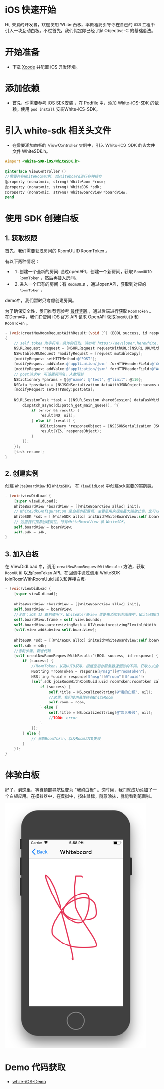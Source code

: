 # iOS 快速开始

Hi, 亲爱的开发者，欢迎使用 White 白板。本教程将引导你在自己的 iOS 工程中引入一块互动白板。不过首先，我们假定你已经了解 Objective-C 的基础语法。


# 开始准备

* 下载 [Xcode](https://itunes.apple.com/cn/app/xcode/id497799835?ls=1&mt=12) 并配置 iOS 开发环境。

# 添加依赖

* 首先，你需要参考 [iOS SDK安装](iOS_SDK_install.md) ，在 Podfile 中，添加 White-iOS-SDK 的依赖。使用 `pod install` 安装White-iOS-SDK。



# 引入 white-sdk 相关头文件

* 在需要添加白板的 ViewController 实例中，引入 White-iOS-SDK 的头文件文件 WhiteSDK.h。

```objectivec
#import <White-SDK-iOS/WhiteSDK.h>

@interface ViewController ()
//需要持有WhiteRoom实例，对whiteboard进行各种操作
@property (nonatomic, strong) WhiteRoom *room;
@property (nonatomic, strong) WhiteSDK *sdk;
@property (nonatomic, strong) WhiteBoardView *boardView;
@end
```

# 使用 SDK 创建白板

## 1. 获取权限

首先，我们需要获取房间的 RoomUUID  RoomToken 。

有以下两种情况：

- 1. 创建一个全新的房间: 通过openAPI，创建一个新房间，获取 `RoomUUID` `RoomToken` ，然后再加入房间。
- 2. 进入一个已有的房间：有 `RoomUUID` ，通过openAPI，获取到对应的 `RoomToken` 。

demo中，我们暂时只考虑创建房间。

为了确保安全性，我们推荐您参考 [最佳实践](concept.md) ，通过后端进行获取 `RoomToken` 。
在Demo中，我们在使用 iOS 官方 API 请求 OpenAPI 获取`RoomUUID` 和 `RoomToken` 。

```objectivec
- (void)creatNewRoomRequestWithResult:(void (^) (BOOL success, id response))result;
{
    // self.token 为字符串，具体的获取，请参考 https://developer.herewhite.com/#/concept
    NSURLRequest *request = [NSURLRequest requestWithURL:[NSURL URLWithString:[NSString stringWithFormat:@"https://cloudcapiv3.herewhite.com/room?token=%@", self.sdkToken]]];
    NSMutableURLRequest *modifyRequest = [request mutableCopy];
    [modifyRequest setHTTPMethod:@"POST"];
    [modifyRequest addValue:@"application/json" forHTTPHeaderField:@"Content-Type"];
    [modifyRequest addValue:@"application/json" forHTTPHeaderField:@"Accept"];
    // post请求中，可设置房间名，人数限制
    NSDictionary *params = @{@"name": @"test", @"limit": @110};
    NSData *postData = [NSJSONSerialization dataWithJSONObject:params options:0 error:nil];
    [modifyRequest setHTTPBody:postData];
    
    NSURLSessionTask *task = [[NSURLSession sharedSession] dataTaskWithRequest:modifyRequest completionHandler:^(NSData * _Nullable data, NSURLResponse * _Nullable response, NSError * _Nullable error) {
        dispatch_async(dispatch_get_main_queue(), ^{
            if (error && result) {
                result(NO, nil);
            } else if (result) {
                NSDictionary *responseObject = [NSJSONSerialization JSONObjectWithData:data options:0 error:nil];
                result(YES, responseObject);
            }
        });
    }];
    [task resume];
}
```

## 2. 创建实例

创建 `WhiteBoardView` 和 `WhiteSDK`， 在 `ViewDidLoad` 中创建sdk需要的实例类。

```objectivec
- (void)viewDidLoad {
    [super viewDidLoad];
    WhiteBoardView *boardView = [[WhiteBoardView alloc] init];
    // WhiteSdkConfiguration 是白板的配置项，主要是用来规定最大缩放比例，您可以直接使用defaultConfig（最大1000%，最小10%）
    WhiteSDK *sdk = [[WhiteSDK alloc] initWithWhiteBoardView:self.boardView config:[WhiteSdkConfiguration defaultConfig]];
    // 这里我们推荐创建属性，持有WhiteBoardView 和 WhiteSDK。
    self.boardView = boardView;
    self.sdk = sdk;
}
```

## 3. 加入白板

在 ViewDidLoad 中，调用 `creatNewRoomRequestWithResult:` 方法，获取 `RoomUUID` 以及`RoomToken` API。在回调中通过调用 WhiteSDK joinRoomWithRoomUuid 加入和连接白板。

```objectivec
- (void)viewDidLoad {
    [super viewDidLoad];

    WhiteBoardView *boardView = [[WhiteBoardView alloc] init];
    self.boardView = boardView;
    //注意：iOS 12 真机情况下，WhiteBoardView 需要先添加到视图栈中，WhiteSDK才能正常运行。
    self.boardView.frame = self.view.bounds;
    self.boardView.autoresizingMask = UIViewAutoresizingFlexibleWidth |  UIViewAutoresizingFlexibleHeight;
    [self.view addSubview:self.boardView];

    WhiteSDK *sdk = [[WhiteSDK alloc] initWithWhiteBoardView:self.boardView config:[WhiteSdkConfiguration defaultConfig]];
    self.sdk = sdk;
    //当前步骤，新增代码
    [self creatNewRoomRequestWithResult:^(BOOL success, id response) {
        if (success) {
            //RoomToken，以及UUID获取，根据您后台服务器返回结构不同，获取方式会有所不同
            NSString *roomToken = response[@"msg"][@"roomToken"];
            NSString *uuid = response[@"msg"][@"room"][@"uuid"];
            [self.sdk joinRoomWithRoomUuid:uuid roomToken:roomToken callbacks:(id<WhiteRoomCallbackDelegate>)self completionHandler:^(BOOL success, WhiteRoom *room, NSError *error) {
                if (success) {
                    self.title = NSLocalizedString(@"我的白板", nil);
                    //这里，我们使用属性持有WhiteRoom
                    self.room = room;
                } else {
                    self.title = NSLocalizedString(@"加入失败", nil);
                    //TODO: error
                }
            }];
        } else {
            // 获取RoomToken，以及RoomUUID失败
        }
    }];
}

```

# 体验白板
 
好了，到这里，等待顶部导航栏变为 "我的白板" 。这时候，我们就成功添加了一个白板应用。在模拟器中，在模拟中，按住鼠标，随意涂抹，就能看到笔画啦。

![image.png | left | 488x850](./_images/iOS_screen.png)

# Demo 代码获取

- [white-iOS-Demo](https://github.com/duty-os/white-demo-ios) 

